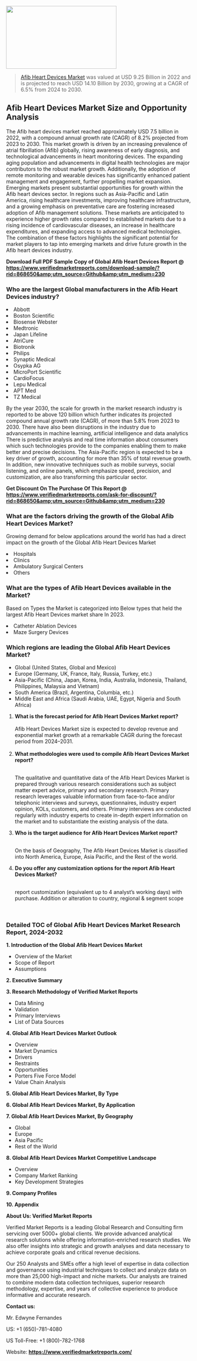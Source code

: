 <img src="https://ffe5etoiles.com/wp-content/uploads/2024/12/MST1-300x171.png" alt="" width="300" height="171" class="alignnone size-medium wp-image-20088" /><blockquote><p><p><a href="https://www.verifiedmarketreports.com/download-sample/?rid=868650&utm_source=Github&utm_medium=230" target="_blank">Afib Heart Devices Market</a> was valued at USD 9.25 Billion in 2022 and is projected to reach USD 14.10 Billion by 2030, growing at a CAGR of 6.5% from 2024 to 2030.</p></blockquote><p><h2>Afib Heart Devices Market Size and Opportunity Analysis</h2> The Afib heart devices market reached approximately USD 7.5 billion in 2022, with a compound annual growth rate (CAGR) of 8.2% projected from 2023 to 2030. This market growth is driven by an increasing prevalence of atrial fibrillation (Afib) globally, rising awareness of early diagnosis, and technological advancements in heart monitoring devices. The expanding aging population and advancements in digital health technologies are major contributors to the robust market growth. Additionally, the adoption of remote monitoring and wearable devices has significantly enhanced patient management and engagement, further propelling market expansion. Emerging markets present substantial opportunities for growth within the Afib heart devices sector. In regions such as Asia-Pacific and Latin America, rising healthcare investments, improving healthcare infrastructure, and a growing emphasis on preventative care are fostering increased adoption of Afib management solutions. These markets are anticipated to experience higher growth rates compared to established markets due to a rising incidence of cardiovascular diseases, an increase in healthcare expenditures, and expanding access to advanced medical technologies. The combination of these factors highlights the significant potential for market players to tap into emerging markets and drive future growth in the Afib heart devices industry. </p><p class=""><strong>Download Full PDF Sample Copy of Global Afib Heart Devices Report @ <a href="https://www.verifiedmarketreports.com/download-sample/?rid=868650&amp;utm_source=Github&amp;utm_medium=230" target="_blank">https://www.verifiedmarketreports.com/download-sample/?rid=868650&amp;utm_source=Github&amp;utm_medium=230</a></strong></p><h3 id="" class="">Who are the largest Global manufacturers in the Afib Heart Devices industry?</h3><p><li>Abbott</li><li> Boston Scientific</li><li> Biosense Webster</li><li> Medtronic</li><li> Japan Lifeline</li><li> AtriCure</li><li> Biotronik</li><li> Philips</li><li> Synaptic Medical</li><li> Osypka AG</li><li> MicroPort Scientific</li><li> CardioFocus</li><li> Lepu Medical</li><li> APT Med</li><li> TZ Medical</li></p><div class=""><div class="" dir="" data-message-author-role="" data-message-id="" data-message-model-slug=""><div class=""><div class=""><div class=""><div class="" dir="" data-message-author-role="" data-message-id="" data-message-model-slug=""><div class=""><div class=""><p>By the year 2030, the scale for growth in the market research industry is reported to be above 120 billion which further indicates its projected compound annual growth rate (CAGR), of more than 5.8% from 2023 to 2030. There have also been disruptions in the industry due to advancements in machine learning, artificial intelligence and data analytics There is predictive analysis and real time information about consumers which such technologies provide to the companies enabling them to make better and precise decisions. The Asia-Pacific region is expected to be a key driver of growth, accounting for more than 35% of total revenue growth. In addition, new innovative techniques such as mobile surveys, social listening, and online panels, which emphasize speed, precision, and customization, are also transforming this particular sector.</p><p><strong>Get Discount On The Purchase Of This Report @&nbsp; <a href="https://www.verifiedmarketreports.com/ask-for-discount/?rid=868650&amp;utm_source=Github&amp;utm_medium=230" target="_blank">https://www.verifiedmarketreports.com/ask-for-discount/?rid=868650&amp;utm_source=Github&amp;utm_medium=230</a></strong></p></div></div></div></div></div></div></div></div><h3 id="" class="">What are the factors driving the growth of the Global Afib Heart Devices Market?</h3><p id="" class="">Growing demand for below applications around the world has had a direct impact on the growth of the Global Afib Heart Devices Market</p><p id="" class=""><li>Hospitals</li><li> Clinics</li><li> Ambulatory Surgical Centers</li><li> Others</li></p><h3 id="" class="">What are the types of Afib Heart Devices available in the Market?</h3><p id="" class="">Based on Types the Market is categorized into Below types that held the largest Afib Heart Devices market share In 2023.</p><p id="" class=""><li>Catheter Ablation Devices</li><li> Maze Surgery Devices</li></p><h3 id="" class="">Which regions are leading the Global Afib Heart Devices Market?</h3><ul><li>Global (United States, Global and Mexico)</li><li>Europe (Germany, UK, France, Italy, Russia, Turkey, etc.)</li><li>Asia-Pacific (China, Japan, Korea, India, Australia, Indonesia, Thailand, Philippines, Malaysia and Vietnam)</li><li>South America (Brazil, Argentina, Columbia, etc.)</li><li>Middle East and Africa (Saudi Arabia, UAE, Egypt, Nigeria and South Africa)</li></ul><p><ol><li><strong>What is the forecast period for Afib Heart Devices Market report?<br /></strong><br /><span data-sheets-root="1" data-sheets-value="{&quot;1&quot;:2,&quot;2&quot;:&quot;XXXX size is expected to develop revenue and exponential market growth at a remarkable CAGR during the forecast period from 2024&ndash;2030.&quot;}" data-sheets-userformat="{&quot;2&quot;:12674,&quot;4&quot;:{&quot;1&quot;:2,&quot;2&quot;:16776960},&quot;10&quot;:2,&quot;11&quot;:0,&quot;15&quot;:&quot;Arial&quot;,&quot;16&quot;:12}">Afib Heart Devices Market size is expected to develop revenue and exponential market growth at a remarkable CAGR during the forecast period from 2024&ndash;2031.</span><br /><br /></li><li><strong>What methodologies were used to compile Afib Heart Devices Market report?<br /><br /></strong><p>The qualitative and quantitative data of the&nbsp;Afib Heart Devices Market is prepared through various research considerations such as subject matter expert advice, primary and secondary research. Primary research leverages valuable information from face-to-face and/or telephonic interviews and surveys, questionnaires, industry expert opinion, KOLs, customers, and others. Primary interviews are conducted regularly with industry experts to create in-depth expert information on the market and to substantiate the existing analysis of the data.&nbsp;</p></li><li><strong>Who is the target audience for Afib Heart Devices Market report?<br /><br /></strong><p>On the basis of Geography, The&nbsp;Afib Heart Devices Market is classified into North America, Europe, Asia Pacific, and the Rest of the world.</p></li><li><strong>Do you offer any customization options for the report Afib Heart Devices Market?<br /><br /></strong><p>report customization (equivalent up to 4 analyst&rsquo;s working days) with purchase. Addition or alteration to country, regional &amp; segment scope</p><p>&nbsp;</p></li></ol></p><h3 id="" class="">Detailed TOC of Global Afib Heart Devices Market Research Report, 2024-2032</h3><p id="" class=""><strong>1. Introduction of the Global Afib Heart Devices Market</strong></p><ul><li>Overview of the Market</li><li>Scope of Report</li><li>Assumptions</li></ul><p id="" class=""><strong>2. Executive Summary</strong></p><p id="" class=""><strong>3. Research Methodology of&nbsp;Verified Market Reports</strong></p><ul><li>Data Mining</li><li>Validation</li><li>Primary Interviews</li><li>List of Data Sources</li></ul><p id="" class=""><strong>4. Global Afib Heart Devices Market Outlook</strong></p><ul><li>Overview</li><li>Market Dynamics</li><li>Drivers</li><li>Restraints</li><li>Opportunities</li><li>Porters Five Force Model</li><li>Value Chain Analysis</li></ul><p id="" class=""><strong>5. Global Afib Heart Devices Market, By&nbsp;Type</strong></p><p id="" class=""><strong>6. Global Afib Heart Devices Market, By Application</strong></p><p id="" class=""><strong>7. Global Afib Heart Devices Market, By Geography</strong></p><ul><li>Global</li><li>Europe</li><li>Asia Pacific</li><li>Rest of the World</li></ul><p id="" class=""><strong>8. Global Afib Heart Devices Market Competitive Landscape</strong></p><ul><li>Overview</li><li>Company Market Ranking</li><li>Key Development Strategies</li></ul><p id="" class=""><strong>9. Company Profiles</strong></p><p id="" class=""><strong>10. Appendix</strong></p><p id="" class=""><strong>About Us: Verified Market Reports</strong></p><p id="" class="">Verified Market Reports is a leading Global Research and Consulting firm servicing over 5000+ global clients. We provide advanced analytical research solutions while offering information-enriched research studies. We also offer insights into strategic and growth analyses and data necessary to achieve corporate goals and critical revenue decisions.</p><p id="" class="">Our 250 Analysts and SMEs offer a high level of expertise in data collection and governance using industrial techniques to collect and analyze data on more than 25,000 high-impact and niche markets. Our analysts are trained to combine modern data collection techniques, superior research methodology, expertise, and years of collective experience to produce informative and accurate research.</p><p id="" class=""><strong>Contact us:</strong></p><p id="" class="">Mr. Edwyne Fernandes</p><p id="" class="">US: +1 (650)-781-4080</p><p id="" class="">US Toll-Free: +1 (800)-782-1768</p><p id="" class="">Website: <a target="" data-test-app-aware-link=""><strong>https://www.verifiedmarketreports.com/</strong></a></p>
